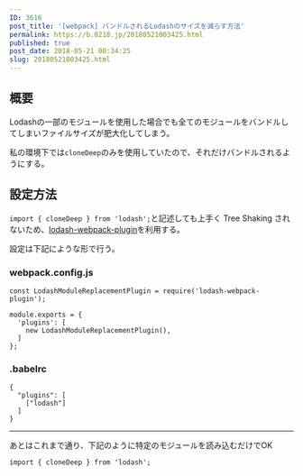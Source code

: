 ```yaml
---
ID: 3616
post_title: '[webpack] バンドルされるLodashのサイズを減らす方法'
permalink: https://b.0218.jp/20180521003425.html
published: true
post_date: 2018-05-21 00:34:25
slug: 20180521003425.html
---
```

<h2>概要</h2>

Lodashの一部のモジュールを使用した場合でも全てのモジュールをバンドルしてしまいファイルサイズが肥大化してしまう。

私の環境下では<code>cloneDeep</code>のみを使用していたので、それだけバンドルされるようにする。

<h2>設定方法</h2>

<code>import { cloneDeep } from 'lodash';</code>と記述しても上手く Tree Shaking されないため、<a href="https://github.com/lodash/lodash-webpack-plugin">lodash-webpack-plugin</a>を利用する。

設定は下記にような形で行う。

<h3>webpack.config.js</h3>

<pre><code class="language-js">const LodashModuleReplacementPlugin = require('lodash-webpack-plugin');

module.exports = {
  'plugins': [
    new LodashModuleReplacementPlugin(),
  ]
};
</code></pre>

<h3>.babelrc</h3>

<pre><code class="language-json">{
  "plugins": [
    ["lodash"]
  ]
}
</code></pre>

<hr />

あとはこれまで通り、下記のように特定のモジュールを読み込むだけでOK

<pre><code class="language-js">import { cloneDeep } from 'lodash';
</code></pre>